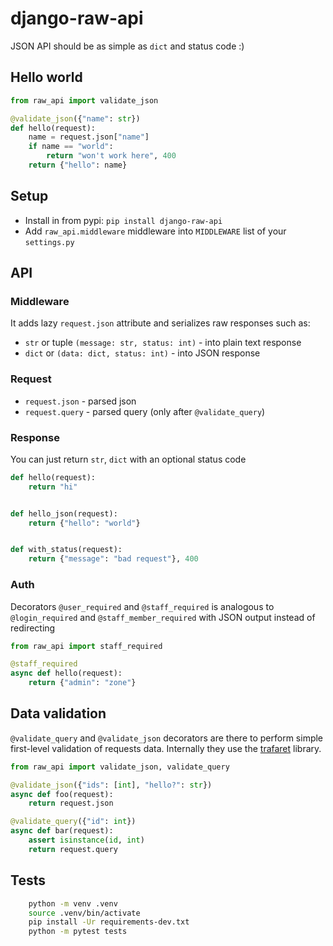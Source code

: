 django-raw-api
==============
JSON API should be as simple as `dict` and status code :)

Hello world
-----------
```python
from raw_api import validate_json

@validate_json({"name": str})
def hello(request):
    name = request.json["name"]
    if name == "world":
        return "won't work here", 400
    return {"hello": name}
```

Setup
-----
- Install in from pypi: `pip install django-raw-api`
- Add `raw_api.middleware` middleware into `MIDDLEWARE` list of your `settings.py`

API
---

### Middleware
It adds lazy `request.json` attribute and serializes raw responses such as:
- `str` or tuple `(message: str, status: int)` - into plain text response
- `dict` or `(data: dict, status: int)` - into JSON response

### Request

- `request.json` - parsed json
- `request.query` - parsed query (only after `@validate_query`)


### Response
You can just return `str`, `dict` with an optional status code

```python
def hello(request):
    return "hi"


def hello_json(request):
    return {"hello": "world"}


def with_status(request):
    return {"message": "bad request"}, 400
```


### Auth
Decorators `@user_required` and `@staff_required` is analogous to
`@login_required` and  `@staff_member_required` with JSON output instead of
redirecting

```python
from raw_api import staff_required

@staff_required
async def hello(request):
    return {"admin": "zone"}
```


Data validation
---------------
`@validate_query` and `@validate_json` decorators are there to perform simple
first-level validation of requests data. Internally they use the [trafaret][]
library.

```python
from raw_api import validate_json, validate_query

@validate_json({"ids": [int], "hello?": str})
async def foo(request):
    return request.json

@validate_query({"id": int})
async def bar(request):
    assert isinstance(id, int)
    return request.query
```


Tests
-----
```bash
    python -m venv .venv
    source .venv/bin/activate
    pip install -Ur requirements-dev.txt
    python -m pytest tests
```

[trafaret]: https://github.com/Deepwalker/trafaret
